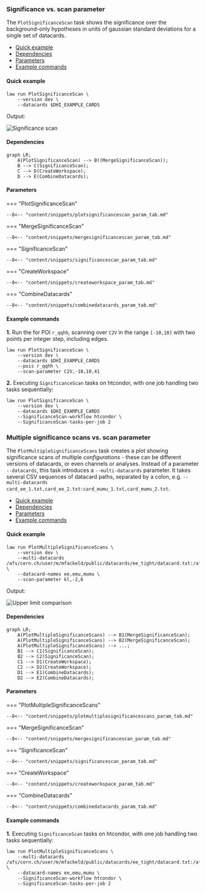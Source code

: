 ### Significance vs. scan parameter

The `PlotSignificanceScan` task shows the significance over the background-only hypotheses in units of gaussian standard deviations for a single set of datacards.

- [Quick example](#quick-example)
- [Dependencies](#dependencies)
- [Parameters](#parameters)
- [Example commands](#example-commands)


#### Quick example

```shell
law run PlotSignificanceScan \
    --version dev \
    --datacards $DHI_EXAMPLE_CARDS
```

Output:

![Significance scan](../images/significances__r__kl_n17_-2.0_6.0.png)


#### Dependencies

```mermaid
graph LR;
    A(PlotSignificanceScan) --> B((MergeSignificanceScan));
    B --> C(SignificanceScan);
    C --> D(CreateWorkspace);
    D --> E(CombineDatacards);
```


#### Parameters

=== "PlotSignificanceScan"

    --8<-- "content/snippets/plotsignificancescan_param_tab.md"

=== "MergeSignificanceScan"

    --8<-- "content/snippets/mergesignificancescan_param_tab.md"

=== "SignificanceScan"

    --8<-- "content/snippets/significancescan_param_tab.md"

=== "CreateWorkspace"

    --8<-- "content/snippets/createworkspace_param_tab.md"

=== "CombineDatacards"

    --8<-- "content/snippets/combinedatacards_param_tab.md"


#### Example commands

**1.** Run the for POI `r_qqhh`, scanning over `C2V` in the range `[-10,10]` with two points per integer step, including edges.

```shell hl_lines="4-5"
law run PlotSignificanceScan \
    --version dev \
    --datacards $DHI_EXAMPLE_CARDS
    --pois r_qqhh \
    --scan-parameter C2V,-10,10,41
```

**2.** Executing `SignificanceScan` tasks on htcondor, with one job handling two tasks sequentially:

```shell hl_lines="4-5"
law run PlotSignificanceScan \
    --version dev \
    --datacards $DHI_EXAMPLE_CARDS
    --SignificanceScan-workflow htcondor \
    --SignificanceScan-tasks-per-job 2
```


### Multiple significance scans vs. scan parameter

The `PlotMultipleSignificanceScans` task creates a plot showing significance scans of multiple *configurations* - these can be different versions of datacards, or even channels or analyses.
Instead of a parameter `--datacards`, this task introduces a `--multi-datacards` parameter.
It takes several CSV sequences of datacard paths, separated by a colon, e.g. `--multi-datacards card_ee_1.txt,card_ee_2.txt:card_mumu_1.txt,card_mumu_2.txt`.

- [Quick example](#quick-example_1)
- [Dependencies](#dependencies_1)
- [Parameters](#parameters_1)
- [Example commands](#example-commands_1)


#### Quick example

```shell
law run PlotMultipleSignificanceScans \
    --version dev \
    --multi-datacards /afs/cern.ch/user/m/mfackeld/public/datacards/ee_tight/datacard.txt:/afs/cern.ch/user/m/mfackeld/public/datacards/emu_tight/datacard.txt:/afs/cern.ch/user/m/mfackeld/public/datacards/mumu_tight/datacard.txt \
    --datacard-names ee,emu,mumu \
    --scan-parameter kl,-2,6
```

Output:

![Upper limit comparison](../images/multisignificances__r__kl_n9_-2.0_6.0.png)


#### Dependencies

```mermaid
graph LR;
    A(PlotMultipleSignificanceScans) --> B1(MergeSignificanceScan);
    A(PlotMultipleSignificanceScans) --> B2(MergeSignificanceScan);
    A(PlotMultipleSignificanceScans) --> ...;
    B1 --> C1(SignificanceScan);
    B2 --> C2(SignificanceScan);
    C1 --> D1(CreateWorkspace);
    C2 --> D2(CreateWorkspace);
    D1 --> E1(CombineDatacards);
    D2 --> E2(CombineDatacards);
```


#### Parameters

=== "PlotMultipleSignificanceScans"

    --8<-- "content/snippets/plotmultiplesignificancescans_param_tab.md"

=== "MergeSignificanceScan"

    --8<-- "content/snippets/mergesignificancescan_param_tab.md"

=== "SignificanceScan"

    --8<-- "content/snippets/significancescan_param_tab.md"

=== "CreateWorkspace"

    --8<-- "content/snippets/createworkspace_param_tab.md"

=== "CombineDatacards"

    --8<-- "content/snippets/combinedatacards_param_tab.md"


#### Example commands

**1.** Executing `SignificanceScan` tasks on htcondor, with one job handling two tasks sequentially:

```shell hl_lines="4-5"
law run PlotMultipleSignificanceScans \
    --multi-datacards /afs/cern.ch/user/m/mfackeld/public/datacards/ee_tight/datacard.txt:/afs/cern.ch/user/m/mfackeld/public/datacards/emu_tight/datacard.txt:/afs/cern.ch/user/m/mfackeld/public/datacards/mumu_tight/datacard.txt \
    --datacard-names ee,emu,mumu \
    --SignificanceScan-workflow htcondor \
    --SignificanceScan-tasks-per-job 2
```
